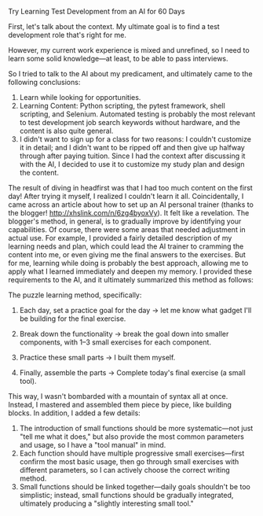 Try Learning Test Development from an AI for 60 Days

First, let's talk about the context. My ultimate goal is to find a test development role that's right for me.

However, my current work experience is mixed and unrefined, so I need to learn some solid knowledge—at least, to be able to pass interviews.

So I tried to talk to the AI ​​about my predicament, and ultimately came to the following conclusions:
1. Learn while looking for opportunities.
2. Learning Content: Python scripting, the pytest framework, shell scripting, and Selenium. Automated testing is probably the most relevant to test development job search keywords without hardware, and the content is also quite general.
3. I didn't want to sign up for a class for two reasons: I couldn't customize it in detail; and I didn't want to be ripped off and then give up halfway through after paying tuition. Since I had the context after discussing it with the AI, I decided to use it to customize my study plan and design the content.

The result of diving in headfirst was that I had too much content on the first day! After trying it myself, I realized I couldn't learn it all. Coincidentally, I came across an article about how to set up an AI personal trainer (thanks to the blogger! http://xhslink.com/n/6zg4byoxVy). It felt like a revelation. The blogger's method, in general, is to gradually improve by identifying your capabilities.
Of course, there were some areas that needed adjustment in actual use. For example, I provided a fairly detailed description of my learning needs and plan, which could lead the AI ​​trainer to cramming the content into me, or even giving me the final answers to the exercises.
But for me, learning while doing is probably the best approach, allowing me to apply what I learned immediately and deepen my memory.
I provided these requirements to the AI, and it ultimately summarized this method as follows:

The puzzle learning method, specifically:

1. Each day, set a practice goal for the day → let me know what gadget I'll be building for the final exercise.

2. Break down the functionality → break the goal down into smaller components, with 1–3 small exercises for each component.
3. Practice these small parts → I built them myself.
4. Finally, assemble the parts → Complete today's final exercise (a small tool).

This way, I wasn't bombarded with a mountain of syntax all at once. Instead, I mastered and assembled them piece by piece, like building blocks.
In addition, I added a few details:
1. The introduction of small functions should be more systematic—not just "tell me what it does," but also provide the most common parameters and usage, so I have a "tool manual" in mind.
2. Each function should have multiple progressive small exercises—first confirm the most basic usage, then go through small exercises with different parameters, so I can actively choose the correct writing method.
3. Small functions should be linked together—daily goals shouldn't be too simplistic; instead, small functions should be gradually integrated, ultimately producing a "slightly interesting small tool."
